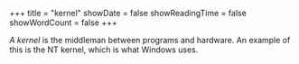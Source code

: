 +++
title = "kernel"
showDate = false
showReadingTime = false
showWordCount = false
+++

*A kernel* is the middleman between programs and hardware. An example of this is the NT kernel, which is what Windows uses.